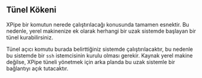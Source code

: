 ## Tünel Kökeni

XPipe bir komutun nerede çalıştırılacağı konusunda tamamen esnektir.
Bu nedenle, yerel makinenize ek olarak herhangi bir uzak sistemde başlayan bir tünel kurabilirsiniz.

Tünel açıcı komutu burada belirttiğiniz sistemde çalıştırılacaktır, bu nedenle bu sistemde bir `ssh` istemcisinin kurulu olması gerekir.
Kaynak yerel makine değilse, XPipe tüneli yönetmek için arka planda bu uzak sistemle bir bağlantıyı açık tutacaktır.